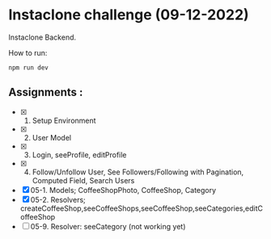 # Instaclone challenge (09-12-2022)

Instaclone Backend.

How to run:
<pre><code>npm run dev</code></pre>

## Assignments : 
- [x] 01. Setup Environment
- [x] 02. User Model
- [x] 03. Login, seeProfile, editProfile 
- [x] 04. Follow/Unfollow User, See Followers/Following with Pagination, Computed Field, Search Users
- [x] 05-1. Models; CoffeeShopPhoto, CoffeeShop, Category
- [x] 05-2. Resolvers; createCoffeeShop,seeCoffeeShops,seeCoffeeShop,seeCategories,editCoffeeShop
- [ ] 05-9. Resolver: seeCategory (not working yet)